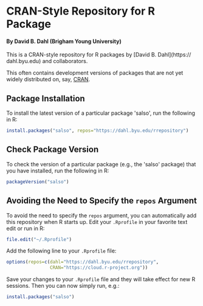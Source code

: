 # CRAN-Style Repository for R Package

#### By David B. Dahl (Brigham Young University)

This is a CRAN-style repository for R packages by [David B. Dahl](https://
dahl.byu.edu) and collaborators.

This often contains development versions of packages that are not yet widely
distributed on, say, [CRAN](https://cran.r-project.org).

## Package Installation

To install the latest version of a particular package 'salso', run the following
in R:

```R
install.packages("salso", repos="https://dahl.byu.edu/rrepository")
```

## Check Package Version

To check the version of a particular package (e.g., the 'salso' package) that
you have installed, run the following in R:

```R
packageVersion("salso") 
```

## Avoiding the Need to Specify the `repos` Argument

To avoid the need to specify the `repos` argument, you can automatically add
this repository when R starts up. Edit your `.Rprofile` in your favorite text
edit or run in R:

```R
file.edit("~/.Rprofile")
```

Add the following line to your `.Rprofile` file:

```R
options(repos=c(dahl="https://dahl.byu.edu/rrepository",
                CRAN="https://cloud.r-project.org"))
```

Save your changes to your `.Rprofile` file and they will take effect for new R
sessions.  Then you can now simply run, e.g.:

```R
install.packages("salso")
```

